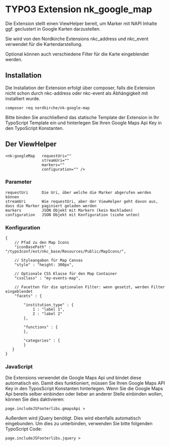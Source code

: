 # TYPO3 Extension nk_google_map

Die Extension stellt einen ViewHelper bereit, um Marker mit NAPI Inhalte ggf. geclustert in Google Karten darzustellen. 

Sie wird von den Nordkirche Extensions nkc_address und nkc_event verwendet für die Kartendarstellung.

Optional können auch verschiedene Filter für die Karte eingeblendet werden.

## Installation
Die Installation der Extension erfolgt über composer, falls die Extension nicht schon durch nkc-address oder nkc-event als Abhängigkeit mit installiert wurde.

    composer req nordkirche/nk-google-map


Bitte binden Sie anschließend das statische Template der Extension in Ihr TypoScript Template ein und hinterlegen Sie Ihren Google Maps Api Key in den TypoScript Konstanten.  

## Der ViewHelper

    <nk:googleMap   requestUri="" 
                    streamUri="" 
                    markers="" 
                    configuration="" />
   
  
   
### Parameter

    requestUri      Die Uri, über welche die Marker abgerufen werden können
    streamUri       Wie requestUri, aber der ViewHelper geht davon aus, dass die Marker paginiert geladen werden
    markers         JSON Objekt mit Markern (kein Nachladen)
    configuration   JSON Objekt mit Konfiguration (siehe unten)        
    
### Konfiguration

    {
        // Pfad zu den Map Icons
        "iconBasePath" : "/typo3conf/ext/nkc_base/Resources/Public/MapIcons/",
        
        // Styleangaben für Map Canvas
        "style" : "height: 300px",
        
        // Optionale CSS Klasse für den Map Container
        "cssClass" : "my-events-map",
        
        // Facetten für die optionalen Filter: wenn gesetzt, werden Filter eingeblendet
        "facets" : {
            
            "institution_type" : {
                1 : "label 1",
                2 : "label 2"  
            },
            
            "functions" : {
            },
            
            "categories" : {
            }                      
       }        
    }    

### JavaScript
Die Extensions verwendet die Google Maps Api und bindet diese automatisch ein. Damit dies funktioniert, müssen Sie Ihren Google Maps API Key in den TyposScript Konstanten hinterlegen. Wenn Sie die Google Maps Api bereits selber einbinden oder lieber an anderer Stelle einbinden wollen, können Sie dies daktivieren:

    page.includeJSFooterlibs.gmapsApi >

Außerdem wird jQuery benötigt. Dies wird ebenfalls automatisch eingebunden. Um dies zu unterbinden, verwenden Sie bitte folgenden TypoScript Code:

    page.includeJSFooterlibs.jquery >
    
